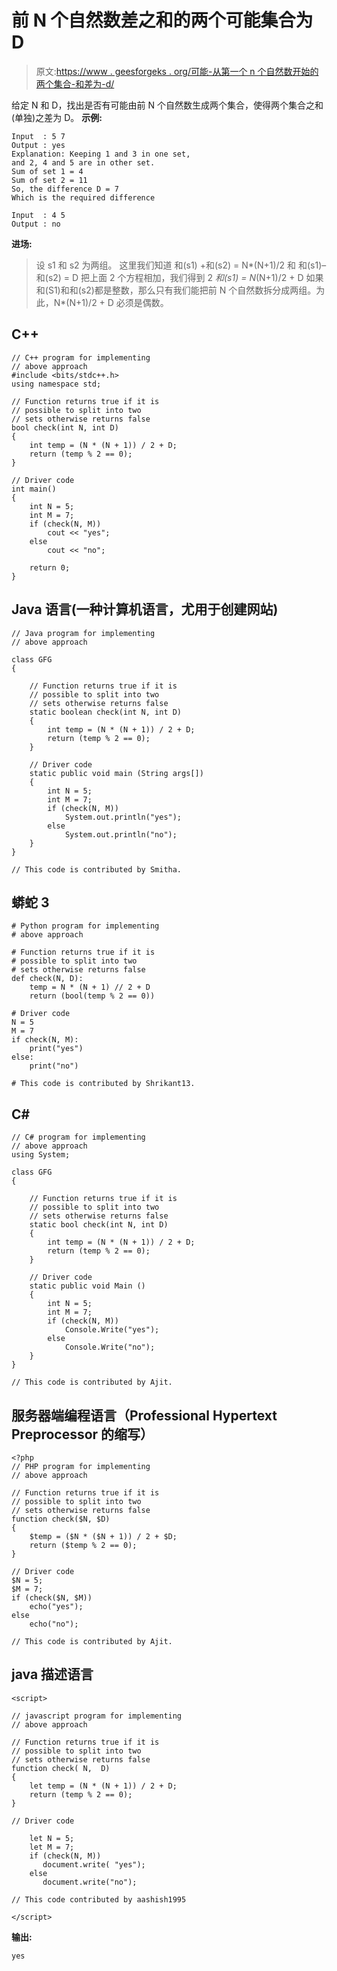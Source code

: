# 前 N 个自然数差之和的两个可能集合为 D

> 原文:[https://www . geesforgeks . org/可能-从第一个 n 个自然数开始的两个集合-和差为-d/](https://www.geeksforgeeks.org/possible-two-sets-from-first-n-natural-numbers-difference-of-sums-as-d/)

给定 N 和 D，找出是否有可能由前 N 个自然数生成两个集合，使得两个集合之和(单独)之差为 D。
**示例:**

```
Input  : 5 7
Output : yes
Explanation: Keeping 1 and 3 in one set,
and 2, 4 and 5 are in other set.
Sum of set 1 = 4
Sum of set 2 = 11 
So, the difference D = 7 
Which is the required difference

Input  : 4 5
Output : no
```

**进场:**

> 设 s1 和 s2 为两组。
> 这里我们知道
> 和(s1) +和(s2) = N*(N+1)/2 和
> 和(s1)–和(s2) = D
> 把上面 2 个方程相加，我们得到
> 2 *和(s1) = N*(N+1)/2 + D
> 如果和(S1)和和(s2)都是整数，那么只有我们能把前 N 个自然数拆分成两组。为此，N*(N+1)/2 + D 必须是偶数。

## C++

```
// C++ program for implementing
// above approach
#include <bits/stdc++.h>
using namespace std;

// Function returns true if it is
// possible to split into two
// sets otherwise returns false
bool check(int N, int D)
{   
    int temp = (N * (N + 1)) / 2 + D;
    return (temp % 2 == 0);
}

// Driver code
int main()
{
    int N = 5;
    int M = 7;
    if (check(N, M))
        cout << "yes";
    else
        cout << "no";

    return 0;
}
```

## Java 语言(一种计算机语言，尤用于创建网站)

```
// Java program for implementing
// above approach

class GFG
{

    // Function returns true if it is
    // possible to split into two
    // sets otherwise returns false
    static boolean check(int N, int D)
    {
        int temp = (N * (N + 1)) / 2 + D;
        return (temp % 2 == 0);
    }

    // Driver code
    static public void main (String args[])
    {
        int N = 5;
        int M = 7;
        if (check(N, M))
            System.out.println("yes");
        else
            System.out.println("no");
    }
}

// This code is contributed by Smitha.
```

## 蟒蛇 3

```
# Python program for implementing
# above approach

# Function returns true if it is
# possible to split into two
# sets otherwise returns false
def check(N, D):
    temp = N * (N + 1) // 2 + D
    return (bool(temp % 2 == 0))

# Driver code
N = 5
M = 7
if check(N, M):
    print("yes")
else:
    print("no")

# This code is contributed by Shrikant13.
```

## C#

```
// C# program for implementing
// above approach
using System;

class GFG
{

    // Function returns true if it is
    // possible to split into two
    // sets otherwise returns false
    static bool check(int N, int D)
    {
        int temp = (N * (N + 1)) / 2 + D;
        return (temp % 2 == 0);
    }

    // Driver code
    static public void Main ()
    {
        int N = 5;
        int M = 7;
        if (check(N, M))
            Console.Write("yes");
        else
            Console.Write("no");
    }
}

// This code is contributed by Ajit.
```

## 服务器端编程语言（Professional Hypertext Preprocessor 的缩写）

```
<?php
// PHP program for implementing
// above approach

// Function returns true if it is
// possible to split into two
// sets otherwise returns false
function check($N, $D)
{
    $temp = ($N * ($N + 1)) / 2 + $D;
    return ($temp % 2 == 0);
}

// Driver code
$N = 5;
$M = 7;
if (check($N, $M))
    echo("yes");
else
    echo("no");

// This code is contributed by Ajit.
```

## java 描述语言

```
<script>

// javascript program for implementing
// above approach

// Function returns true if it is
// possible to split into two
// sets otherwise returns false
function check( N,  D)
{   
    let temp = (N * (N + 1)) / 2 + D;
    return (temp % 2 == 0);
}

// Driver code

    let N = 5;
    let M = 7;
    if (check(N, M))
       document.write( "yes");
    else
       document.write("no");

// This code contributed by aashish1995

</script>
```

**输出:**

```
yes
```
